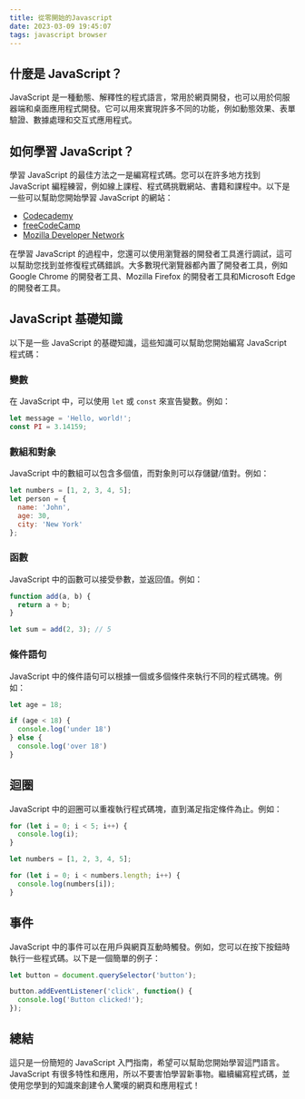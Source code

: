 ```yaml
---
title: 從零開始的Javascript
date: 2023-03-09 19:45:07
tags: javascript browser
---
```


## 什麼是 JavaScript？

JavaScript 是一種動態、解釋性的程式語言，常用於網頁開發，也可以用於伺服器端和桌面應用程式開發。它可以用來實現許多不同的功能，例如動態效果、表單驗證、數據處理和交互式應用程式。

## 如何學習 JavaScript？

學習 JavaScript 的最佳方法之一是編寫程式碼。您可以在許多地方找到 JavaScript 編程練習，例如線上課程、程式碼挑戰網站、書籍和課程中。以下是一些可以幫助您開始學習 JavaScript 的網站：

- [Codecademy](https://www.codecademy.com/learn/introduction-to-javascript)
- [freeCodeCamp](https://www.freecodecamp.org/learn/javascript-algorithms-and-data-structures/basic-javascript/)
- [Mozilla Developer Network](https://developer.mozilla.org/en-US/docs/Learn/JavaScript)

在學習 JavaScript 的過程中，您還可以使用瀏覽器的開發者工具進行調試，這可以幫助您找到並修復程式碼錯誤。大多數現代瀏覽器都內置了開發者工具，例如 Google Chrome 的開發者工具、Mozilla Firefox 的開發者工具和Microsoft Edge的開發者工具。

## JavaScript 基礎知識

以下是一些 JavaScript 的基礎知識，這些知識可以幫助您開始編寫 JavaScript 程式碼：

### 變數

在 JavaScript 中，可以使用 `let` 或 `const` 來宣告變數。例如：

```js
let message = 'Hello, world!';
const PI = 3.14159;
```

### 數組和對象

JavaScript 中的數組可以包含多個值，而對象則可以存儲鍵/值對。例如：

```js
let numbers = [1, 2, 3, 4, 5];
let person = {
  name: 'John',
  age: 30,
  city: 'New York'
};
```

### 函數

JavaScript 中的函數可以接受參數，並返回值。例如：

```js
function add(a, b) {
  return a + b;
}

let sum = add(2, 3); // 5
```

### 條件語句

JavaScript 中的條件語句可以根據一個或多個條件來執行不同的程式碼塊。例如：

```js
let age = 18;

if (age < 18) {
  console.log('under 18')
} else {
  console.log('over 18')
}
```

## 迴圈

JavaScript 中的迴圈可以重複執行程式碼塊，直到滿足指定條件為止。例如：

```js
for (let i = 0; i < 5; i++) {
  console.log(i);
}

let numbers = [1, 2, 3, 4, 5];

for (let i = 0; i < numbers.length; i++) {
  console.log(numbers[i]);
}
```

## 事件

JavaScript 中的事件可以在用戶與網頁互動時觸發。例如，您可以在按下按鈕時執行一些程式碼。以下是一個簡單的例子：

```js
let button = document.querySelector('button');

button.addEventListener('click', function() {
  console.log('Button clicked!');
});
```

## 總結

這只是一份簡短的 JavaScript 入門指南，希望可以幫助您開始學習這門語言。JavaScript 有很多特性和應用，所以不要害怕學習新事物。繼續編寫程式碼，並使用您學到的知識來創建令人驚嘆的網頁和應用程式！
